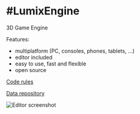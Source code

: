 #LumixEngine
=========

3D Game Engine

Features:
  * multiplatform (PC, consoles, phones, tablets, ...)
  * editor included
  * easy to use, fast and flexible 
  * open source

[Code rules](code_rules.md)

[Data repository](https://github.com/nem0/lumixengine_data)

![Editor screenshot](https://raw.githubusercontent.com/nem0/LumixEngine/master/docs/editor.png "Editor screenshot")
